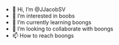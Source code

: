 - 👋 Hi, I’m @JJacobSV
- 👀 I’m interested in boobs
- 🌱 I’m currently learning boongs
- 💞️ I’m looking to collaborate with boongs
- 📫 How to reach boongs

<!---
JJacobSV/JJacobSV is a ✨ special ✨ repository because its `README.md` (this file) appears on your GitHub profile.
You can click the Preview link to take a look at your changes.
--->
